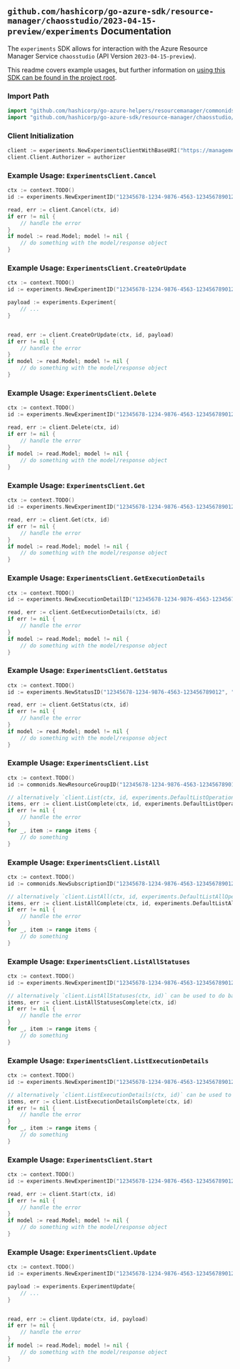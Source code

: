 
## `github.com/hashicorp/go-azure-sdk/resource-manager/chaosstudio/2023-04-15-preview/experiments` Documentation

The `experiments` SDK allows for interaction with the Azure Resource Manager Service `chaosstudio` (API Version `2023-04-15-preview`).

This readme covers example usages, but further information on [using this SDK can be found in the project root](https://github.com/hashicorp/go-azure-sdk/tree/main/docs).

### Import Path

```go
import "github.com/hashicorp/go-azure-helpers/resourcemanager/commonids"
import "github.com/hashicorp/go-azure-sdk/resource-manager/chaosstudio/2023-04-15-preview/experiments"
```


### Client Initialization

```go
client := experiments.NewExperimentsClientWithBaseURI("https://management.azure.com")
client.Client.Authorizer = authorizer
```


### Example Usage: `ExperimentsClient.Cancel`

```go
ctx := context.TODO()
id := experiments.NewExperimentID("12345678-1234-9876-4563-123456789012", "example-resource-group", "experimentValue")

read, err := client.Cancel(ctx, id)
if err != nil {
	// handle the error
}
if model := read.Model; model != nil {
	// do something with the model/response object
}
```


### Example Usage: `ExperimentsClient.CreateOrUpdate`

```go
ctx := context.TODO()
id := experiments.NewExperimentID("12345678-1234-9876-4563-123456789012", "example-resource-group", "experimentValue")

payload := experiments.Experiment{
	// ...
}


read, err := client.CreateOrUpdate(ctx, id, payload)
if err != nil {
	// handle the error
}
if model := read.Model; model != nil {
	// do something with the model/response object
}
```


### Example Usage: `ExperimentsClient.Delete`

```go
ctx := context.TODO()
id := experiments.NewExperimentID("12345678-1234-9876-4563-123456789012", "example-resource-group", "experimentValue")

read, err := client.Delete(ctx, id)
if err != nil {
	// handle the error
}
if model := read.Model; model != nil {
	// do something with the model/response object
}
```


### Example Usage: `ExperimentsClient.Get`

```go
ctx := context.TODO()
id := experiments.NewExperimentID("12345678-1234-9876-4563-123456789012", "example-resource-group", "experimentValue")

read, err := client.Get(ctx, id)
if err != nil {
	// handle the error
}
if model := read.Model; model != nil {
	// do something with the model/response object
}
```


### Example Usage: `ExperimentsClient.GetExecutionDetails`

```go
ctx := context.TODO()
id := experiments.NewExecutionDetailID("12345678-1234-9876-4563-123456789012", "example-resource-group", "experimentValue", "executionDetailsIdValue")

read, err := client.GetExecutionDetails(ctx, id)
if err != nil {
	// handle the error
}
if model := read.Model; model != nil {
	// do something with the model/response object
}
```


### Example Usage: `ExperimentsClient.GetStatus`

```go
ctx := context.TODO()
id := experiments.NewStatusID("12345678-1234-9876-4563-123456789012", "example-resource-group", "experimentValue", "statusIdValue")

read, err := client.GetStatus(ctx, id)
if err != nil {
	// handle the error
}
if model := read.Model; model != nil {
	// do something with the model/response object
}
```


### Example Usage: `ExperimentsClient.List`

```go
ctx := context.TODO()
id := commonids.NewResourceGroupID("12345678-1234-9876-4563-123456789012", "example-resource-group")

// alternatively `client.List(ctx, id, experiments.DefaultListOperationOptions())` can be used to do batched pagination
items, err := client.ListComplete(ctx, id, experiments.DefaultListOperationOptions())
if err != nil {
	// handle the error
}
for _, item := range items {
	// do something
}
```


### Example Usage: `ExperimentsClient.ListAll`

```go
ctx := context.TODO()
id := commonids.NewSubscriptionID("12345678-1234-9876-4563-123456789012")

// alternatively `client.ListAll(ctx, id, experiments.DefaultListAllOperationOptions())` can be used to do batched pagination
items, err := client.ListAllComplete(ctx, id, experiments.DefaultListAllOperationOptions())
if err != nil {
	// handle the error
}
for _, item := range items {
	// do something
}
```


### Example Usage: `ExperimentsClient.ListAllStatuses`

```go
ctx := context.TODO()
id := experiments.NewExperimentID("12345678-1234-9876-4563-123456789012", "example-resource-group", "experimentValue")

// alternatively `client.ListAllStatuses(ctx, id)` can be used to do batched pagination
items, err := client.ListAllStatusesComplete(ctx, id)
if err != nil {
	// handle the error
}
for _, item := range items {
	// do something
}
```


### Example Usage: `ExperimentsClient.ListExecutionDetails`

```go
ctx := context.TODO()
id := experiments.NewExperimentID("12345678-1234-9876-4563-123456789012", "example-resource-group", "experimentValue")

// alternatively `client.ListExecutionDetails(ctx, id)` can be used to do batched pagination
items, err := client.ListExecutionDetailsComplete(ctx, id)
if err != nil {
	// handle the error
}
for _, item := range items {
	// do something
}
```


### Example Usage: `ExperimentsClient.Start`

```go
ctx := context.TODO()
id := experiments.NewExperimentID("12345678-1234-9876-4563-123456789012", "example-resource-group", "experimentValue")

read, err := client.Start(ctx, id)
if err != nil {
	// handle the error
}
if model := read.Model; model != nil {
	// do something with the model/response object
}
```


### Example Usage: `ExperimentsClient.Update`

```go
ctx := context.TODO()
id := experiments.NewExperimentID("12345678-1234-9876-4563-123456789012", "example-resource-group", "experimentValue")

payload := experiments.ExperimentUpdate{
	// ...
}


read, err := client.Update(ctx, id, payload)
if err != nil {
	// handle the error
}
if model := read.Model; model != nil {
	// do something with the model/response object
}
```
